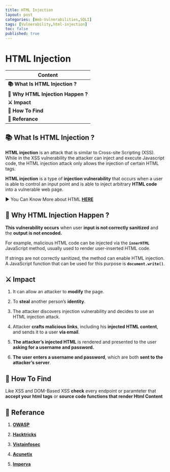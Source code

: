 ```yaml
---
title: HTML Injection
layout: post
categories: [Web-Vulnerabilities,SQLI]
tags: [Vulnerability,html-injection]
toc: false
published: true
---
```


# HTML Injection

| Content                            |
| ---------------------------------- |
| **📚 What Is HTML Injection ?**    |
| **🤔 Why HTML Injection Happen ?** |
| **⚔ Impact**                       |
| **🔎 How To Find**                 |
| **📕 Referance**                   |


## 📚 What Is HTML Injection ?

**HTML injection**  is an attack that is similar to Cross-site Scripting (XSS). While in the XSS vulnerability the attacker can inject and execute Javascript code, the HTML injection attack only allows the injection of certain HTML tags.

**HTML injection** is a type of **injection vulnerability** that occurs when a user is able to control an input point and is able to inject arbitrary **HTML code** into a vulnerable web page.

▶ You Can Know More about HTML **[HERE](https://www.w3schools.com/html/)**

## 🤔 Why HTML Injection Happen ?

**This vulnerability occurs** when user **input is not correctly sanitized** and the **output is not encoded.**

For example, malicious HTML code can be injected via the **`innerHTML`** JavaScript method, usually used to render user-inserted HTML code.

If strings are not correctly sanitized, the method can enable HTML injection. A JavaScript function that can be used for this purpose is **`document.write()`**.

## ⚔ Impact

1. It can allow an attacker to **modify** the page.
 
3. To **steal** another person’s **identity**.
4. The attacker discovers injection vulnerability and decides to use an HTML injection attack. 
5. Attacker **crafts malicious links**, including his **injected HTML content**, and sends it to a user **via email**. 
6. **The attacker’s injected HTML** is rendered and presented to the user **asking for a username and password.** 
7. **The user enters a username and password**, which are both **sent to the attacker’s server**.

## 🔎 How To Find

Like XSS and DOM-Based XSS **check** every endpoint or paramteter that **accept your html tags** or **source code functions that render Html Content** 

## 📕 Referance

1. **[OWASP](https://owasp.org/www-project-web-security-testing-guide/latest/4-Web_Application_Security_Testing/11-Client-side_Testing/03-Testing_for_HTML_Injection)**

3. **[Hacktricks](https://book.hacktricks.xyz/pentesting-web/dangling-markup-html-scriptless-injection)**
4. **[Vistainfosec](https://www.vistainfosec.com/blog/comprehensive-guide-on-html-injection/)**
5. **[Acunetix](https://www.acunetix.com/vulnerabilities/web/html-injection/)**
6. **[Imperva](https://www.imperva.com/learn/application-security/html-injection/)**
